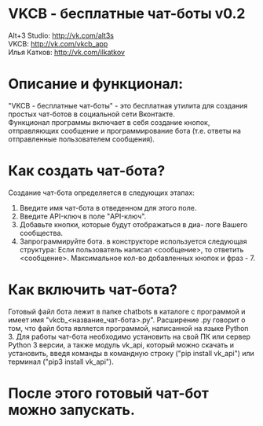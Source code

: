 # VKCB - бесплатные чат-боты v0.2
    
Alt+3 Studio: http://vk.com/alt3s  
VKCB: http://vk.com/vkcb_app  
Илья Катков: http://vk.com/ilkatkov  

# Описание и функционал:  
"VKCB - бесплатные чат-боты" - это бесплатная утилита для создания простых чат-ботов в социальной сети Вконтакте.  
Функционал программы включает в себя создание кнопок, отправляющих сообщение и программирование бота (т.е. ответы на отправленные пользователем сообщения).  

# Как создать чат-бота?  
Создание чат-бота определяется в следующих этапах:
1) Введите имя чат-бота в отведенном для этого поле.
2) Введите API-ключ в поле "API-ключ".
3) Добавьте кнопки, которые будут отображаться в диа-
логе Вашего сообщества.
4) Запрограммируйте бота. в конструкторе используется следующая структура:  Если пользователь написал <сообщение>, то  ответить <сообщение>.  Максимальное кол-во добавленных кнопок и фраз - 7.

# Как включить чат-бота?  
Готовый файл бота лежит в папке chatbots в каталоге с программой и имеет имя "vkcb_<название_чат-бота>.py". Расширение .ру говорит о том, что файл бота является программой, написанной на языке Python 3. Для работы чат-бота необходимо установить на свой ПК или сервер Python 3 версии, а также модуль vk_api, который можно скачать и установить, введя команды в командную строку ("pip install vk_api") или терминал ("pip3 install vk_api").  
# После этого готовый чат-бот можно запускать.
